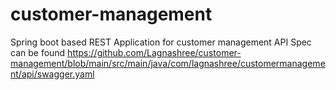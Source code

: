 # customer-management
Spring boot based REST Application for customer management
API Spec can be found https://github.com/Lagnashree/customer-management/blob/main/src/main/java/com/lagnashree/customermanagement/api/swagger.yaml
